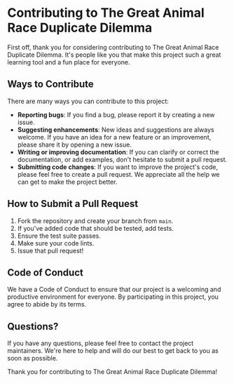 # Contributing to The Great Animal Race Duplicate Dilemma

First off, thank you for considering contributing to The Great Animal Race Duplicate Dilemma. It's people like you that make this project such a great learning tool and a fun place for everyone.

## Ways to Contribute

There are many ways you can contribute to this project:

- **Reporting bugs**: If you find a bug, please report it by creating a new issue.
- **Suggesting enhancements**: New ideas and suggestions are always welcome. If you have an idea for a new feature or an improvement, please share it by opening a new issue.
- **Writing or improving documentation**: If you can clarify or correct the documentation, or add examples, don't hesitate to submit a pull request.
- **Submitting code changes**: If you want to improve the project's code, please feel free to create a pull request. We appreciate all the help we can get to make the project better.

## How to Submit a Pull Request

1. Fork the repository and create your branch from `main`.
2. If you've added code that should be tested, add tests.
3. Ensure the test suite passes.
4. Make sure your code lints.
5. Issue that pull request!

## Code of Conduct

We have a Code of Conduct to ensure that our project is a welcoming and productive environment for everyone. By participating in this project, you agree to abide by its terms.

## Questions?

If you have any questions, please feel free to contact the project maintainers. We're here to help and will do our best to get back to you as soon as possible.

Thank you for contributing to The Great Animal Race Duplicate Dilemma!
